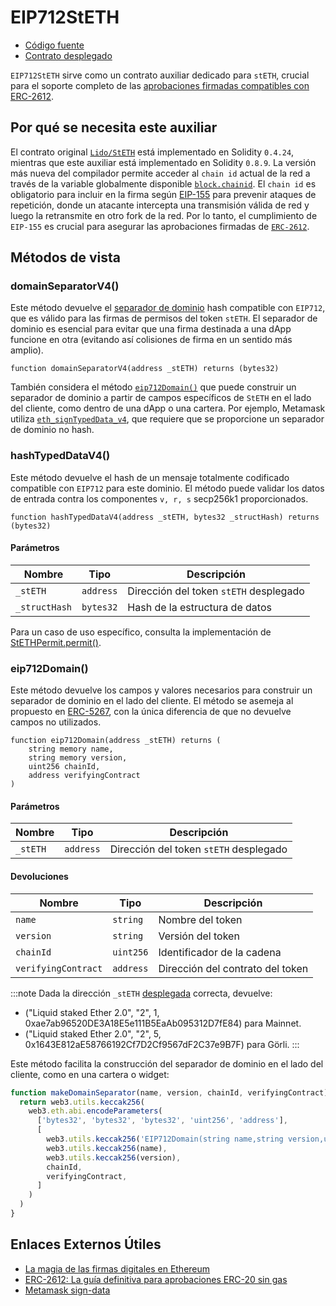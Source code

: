 # EIP712StETH

- [Código fuente](https://github.com/lidofinance/lido-dao/blob/master/contracts/0.8.9/EIP712StETH.sol)
- [Contrato desplegado](https://etherscan.io/address/0x8F73e4C2A6D852bb4ab2A45E6a9CF5715b3228B7)

`EIP712StETH` sirve como un contrato auxiliar dedicado para `stETH`, crucial para el soporte completo de las [aprobaciones firmadas compatibles con ERC-2612](https://eips.ethereum.org/EIPS/eip-2612).

## Por qué se necesita este auxiliar

El contrato original [`Lido/StETH`](/contracts/lido) está implementado en Solidity `0.4.24`, mientras que este auxiliar está implementado en Solidity `0.8.9`. La versión más nueva del compilador permite acceder al `chain id` actual de la red a través de la variable globalmente disponible [`block.chainid`](https://docs.soliditylang.org/en/v0.8.9/units-and-global-variables.html#block-and-transaction-properties). El `chain id` es obligatorio para incluir en la firma según [EIP-155](https://eips.ethereum.org/EIPS/eip-155) para prevenir ataques de repetición, donde un atacante intercepta una transmisión válida de red y luego la retransmite en otro fork de la red. Por lo tanto, el cumplimiento de `EIP-155` es crucial para asegurar las aprobaciones firmadas de [`ERC-2612`](https://eips.ethereum.org/EIPS/eip-2612).

## Métodos de vista

### domainSeparatorV4()

Este método devuelve el [separador de dominio](https://eips.ethereum.org/EIPS/eip-712#definition-of-domainseparator) hash compatible con `EIP712`, que es válido para las firmas de permisos del token `stETH`. El separador de dominio es esencial para evitar que una firma destinada a una dApp funcione en otra (evitando así colisiones de firma en un sentido más amplio).

```sol
function domainSeparatorV4(address _stETH) returns (bytes32)
```

También considera el método [`eip712Domain()`](/contracts/eip712-steth#eip712domain) que puede construir un separador de dominio a partir de campos específicos de `StETH` en el lado del cliente, como dentro de una dApp o una cartera. Por ejemplo, Metamask utiliza [`eth_signTypedData_v4`](https://docs.metamask.io/wallet/how-to/sign-data/#use-eth_signtypeddata_v4), que requiere que se proporcione un separador de dominio no hash.

### hashTypedDataV4()

Este método devuelve el hash de un mensaje totalmente codificado compatible con `EIP712` para este dominio. El método puede validar los datos de entrada contra los componentes `v, r, s` secp256k1 proporcionados.

```sol
function hashTypedDataV4(address _stETH, bytes32 _structHash) returns (bytes32)
```

#### Parámetros

| Nombre         | Tipo      | Descripción                           |
| -------------- | --------- | ------------------------------------- |
| `_stETH`       | `address` | Dirección del token `stETH` desplegado |
| `_structHash`  | `bytes32` | Hash de la estructura de datos         |

Para un caso de uso específico, consulta la implementación de [StETHPermit.permit()](https://github.com/lidofinance/lido-dao/blob/master/contracts/0.4.24/StETHPermit.sol#L99-L112).

### eip712Domain()

Este método devuelve los campos y valores necesarios para construir un separador de dominio en el lado del cliente. El método se asemeja al propuesto en [ERC-5267](https://eips.ethereum.org/EIPS/eip-5267), con la única diferencia de que no devuelve campos no utilizados.

```sol
function eip712Domain(address _stETH) returns (
    string memory name,
    string memory version,
    uint256 chainId,
    address verifyingContract
)
```

#### Parámetros

| Nombre     | Tipo      | Descripción                           |
| ---------- | --------- | ------------------------------------- |
| `_stETH`   | `address` | Dirección del token `stETH` desplegado |

#### Devoluciones

| Nombre             | Tipo       | Descripción                   |
| ------------------ | ---------- | ----------------------------- |
| `name`             | `string`   | Nombre del token              |
| `version`          | `string`   | Versión del token             |
| `chainId`          | `uint256`  | Identificador de la cadena    |
| `verifyingContract`| `address`  | Dirección del contrato del token |

:::note
Dada la dirección `_stETH` [desplegada](/deployed-contracts) correcta, devuelve:

- ("Liquid staked Ether 2.0", "2", 1, 0xae7ab96520DE3A18E5e111B5EaAb095312D7fE84) para Mainnet.
- ("Liquid staked Ether 2.0", "2", 5, 0x1643E812aE58766192Cf7D2Cf9567dF2C37e9B7F) para Görli.
:::

Este método facilita la construcción del separador de dominio en el lado del cliente, como en una cartera o widget:

```js
function makeDomainSeparator(name, version, chainId, verifyingContract) {
  return web3.utils.keccak256(
    web3.eth.abi.encodeParameters(
      ['bytes32', 'bytes32', 'bytes32', 'uint256', 'address'],
      [
        web3.utils.keccak256('EIP712Domain(string name,string version,uint256 chainId,address verifyingContract)'),
        web3.utils.keccak256(name),
        web3.utils.keccak256(version),
        chainId,
        verifyingContract,
      ]
    )
  )
}
```

## Enlaces Externos Útiles

- [La magia de las firmas digitales en Ethereum](https://medium.com/mycrypto/the-magic-of-digital-signatures-on-ethereum-98fe184dc9c7)
- [ERC-2612: La guía definitiva para aprobaciones ERC-20 sin gas](https://medium.com/frak-defi/erc-2612-the-ultimate-guide-to-gasless-erc-20-approvals-2cd32ddee534)
- [Metamask sign-data](https://docs.metamask.io/wallet/how-to/sign-data/#use-eth_signtypeddata_v4)

